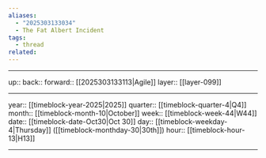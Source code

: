 ```yaml
---
aliases:
  - "2025303133034"
  - The Fat Albert Incident
tags:
  - thread
related:
---
```




***

up:: 
back:: 
forward:: [[2025303133113|Agile]]
layer:: [[layer-099]]

***

year:: [[timeblock-year-2025|2025]]
quarter:: [[timeblock-quarter-4|Q4]]
month:: [[timeblock-month-10|October]]
week:: [[timeblock-week-44|W44]]
date:: [[timeblock-date-Oct30|Oct 30]]
day:: [[timeblock-weekday-4|Thursday]] ([[timeblock-monthday-30|30th]])
hour:: [[timeblock-hour-13|H13]]

***
